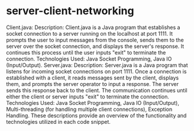 # server-client-networking
Client.java:
Description: Client.java is a Java program that establishes a socket connection to a server running on the localhost at port 1111. It prompts the user to input messages from the console, sends them to the server over the socket connection, and displays the server's response. It continues this process until the user inputs "exit" to terminate the connection.
Technologies Used: Java Socket Programming, Java IO (Input/Output).
Server.java:
Description: Server.java is a Java program that listens for incoming socket connections on port 1111. Once a connection is established with a client, it reads messages sent by the client, displays them, and prompts the server operator to input a response. The server sends this response back to the client. The communication continues until either the client or server inputs "exit" to terminate the connection.
Technologies Used: Java Socket Programming, Java IO (Input/Output), Multi-threading (for handling multiple client connections), Exception Handling.
These descriptions provide an overview of the functionality and technologies utilized in each code snippet.
